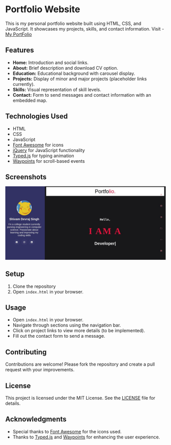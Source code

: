 # Portfolio Website

This is my personal portfolio website built using HTML, CSS, and JavaScript. It showcases my projects, skills, and contact information. Visit -
[My PortFolio]([/images/home.png](https://shivamds15.github.io/simp-portfolio/))
## Features

- **Home:** Introduction and social links.
- **About:** Brief description and download CV option.
- **Education:** Educational background with carousel display.
- **Projects:** Display of minor and major projects (placeholder links currently).
- **Skills:** Visual representation of skill levels.
- **Contact:** Form to send messages and contact information with an embedded map.

## Technologies Used

- HTML
- CSS
- JavaScript
- [Font Awesome](https://fontawesome.com/) for icons
- [jQuery](https://jquery.com/) for JavaScript functionality
- [Typed.js](https://mattboldt.com/demos/typed-js/) for typing animation
- [Waypoints](http://imakewebthings.com/waypoints/) for scroll-based events

## Screenshots

![PortFolio](/images/home.png)


## Setup

1. Clone the repository   
2. Open `index.html` in your browser.

## Usage

- Open `index.html` in your browser.
- Navigate through sections using the navigation bar.
- Click on project links to view more details (to be implemented).
- Fill out the contact form to send a message.

## Contributing

Contributions are welcome! Please fork the repository and create a pull request with your improvements.

## License

This project is licensed under the MIT License. See the [LICENSE](LICENSE) file for details.

## Acknowledgments

- Special thanks to [Font Awesome](https://fontawesome.com/) for the icons used.
- Thanks to [Typed.js](https://mattboldt.com/demos/typed-js/) and [Waypoints](http://imakewebthings.com/waypoints/) for enhancing the user experience.
